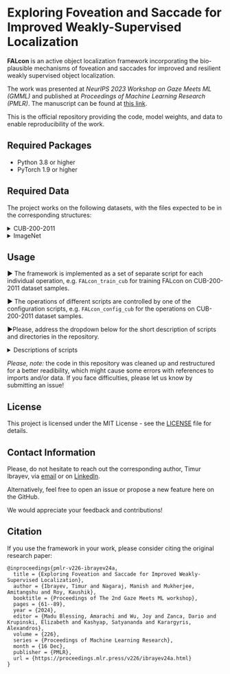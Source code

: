 # Exploring Foveation and Saccade for Improved Weakly-Supervised Localization
**FALcon** is an active object localization framework incorporating the bio-plausible mechanisms of foveation and saccades for improved and resilient weakly supervised object localization.

The work was presented at _NeurIPS 2023 Workshop on Gaze Meets ML (GMML)_ and published at _Proceedings of Machine Learning Research (PMLR)_. The manuscript can be found at [this link](https://proceedings.mlr.press/v226/ibrayev24a/ibrayev24a.pdf).

This is the official repository providing the code, model weights, and data to enable reproducibility of the work.
⠀⠀⠀⠀⠀


## Required Packages
- Python 3.8 or higher
- PyTorch 1.9 or higher

## Required Data
The project works on the following datasets, with the files expected to be in the corresponding structures:

<details>
  <summary>CUB-200-2011</summary>
  
  ```
  ├── README
  ├── attributes
  │   ├── attributes.txt
  │   ├── certainties.txt
  │   ├── class_attribute_labels_continuous.txt
  │   └── image_attribute_labels.txt
  ├── bounding_boxes.txt
  ├── classes.txt
  ├── image_class_labels.txt
  ├── images
  │   ├── 001.Black_footed_Albatross
  │   ├── 002.Laysan_Albatross
  │   ├── 003.Sooty_Albatross
  │   ├── ...
  │   └── 200.Common_Yellowthroat
  ├── images.txt
  ├── parts
  │   ├── part_click_locs.txt
  │   ├── part_locs.txt
  │   └── parts.txt
  └── train_test_val_split.txt
  ```
</details>

<details>
  <summary>ImageNet</summary>
  
  ```
├── ILSVRC2012_devkit_t12
├── ILSVRC2012_devkit_t3
├── anno_train
│   ├── n01440764
│   ├── ...
│   └── n15075141
├── anno_val
│   ├── n01440764
│   ├── ...
│   └── n15075141
├── test
├── train
│   ├── n01440764
│   ├── ...
│   └── n15075141
├── val
│   ├── n01440764
│   ├── ...
│   └── n15075141
├── anno_valprep.sh
└── valprep.sh
  ```
</details>


## Usage

▶ The framework is implemented as a set of separate script for each individual operation, e.g. ```FALcon_train_cub``` for training FALcon on CUB-200-2011 dataset samples.

▶ The operations of different scripts are controlled by one of the configuration scripts, e.g. ```FALcon_config_cub``` for the operations on CUB-200-2011 dataset samples.

▶Please, address the dropdown below for the short description of scripts and directories in the repository.
  <details>
  <summary>Descriptions of scripts</summary>
  
  | Script name | Script role |
  |-------------|-------------|
  |```FALcon_train_{dataset}```| Trains FALcon on the corresponding dataset. |
  |```FALcon_config_*```| Specifies different operational parameters for the execution of scripts. |
  |```FALcon_test_as_WSOL```| Tests FALcon on the dataset specified in ```FALcon_config_test_as_WSOL```.  |
  |```FALcon_models```| Contains class of VGG-like models for the implementation of FALcon. |
  |```FALcon_collect_{dataset}```| Runs FALcon on the samples of the corresponding dataset. Used to partition "long runs" of data collection. |
  |```AVS_functions```| Contains functions specific to the framework. |
  |```cls_models```| Contains various models used for the classification by FALcon and/or PSOL. |
  |```psol_*```| Performs the similar operations as the corresponding FALcon scripts, but using only PSOL framework. |
  |```utils/```| Contains a set of helper functions, not necessarily specific to the proposed framework. |
  |```PSOL/```| Contains a copy of PSOL github code, which incorporates our re-implemented scripts for training models on CUB-200-2011 dataset. |

</details>

_Please, note:_ the code in this repository was cleaned up and restructured for a better readibility, which might cause some errors with references to imports and/or data. If you face difficulties, please let us know by submitting an issue!


## License
This project is licensed under the MIT License - see the [LICENSE](LICENSE) file for details.


## Contact Information
Please, do not hesitate to reach out the corresponding author, Timur Ibrayev, via [email](mailto:tibrayev@purdue.edu?subject=[GitHub]%20FALcon%20repo) or on [LinkedIn](https://www.linkedin.com/in/timuribrayev).

Alternatively, feel free to open an issue or propose a new feature here on the GitHub. 

We would appreciate your feedback and contributions!

## Citation
If you use the framework in your work, please consider citing the original research paper:

```
@inproceedings{pmlr-v226-ibrayev24a,
  title = {Exploring Foveation and Saccade for Improved Weakly-Supervised Localization},
  author = {Ibrayev, Timur and Nagaraj, Manish and Mukherjee, Amitangshu and Roy, Kaushik},
  booktitle = {Proceedings of The 2nd Gaze Meets ML workshop},
  pages = {61--89},
  year = {2024},
  editor = {Madu Blessing, Amarachi and Wu, Joy and Zanca, Dario and Krupinski, Elizabeth and Kashyap, Satyananda and Karargyris, Alexandros},
  volume = {226},
  series = {Proceedings of Machine Learning Research},
  month = {16 Dec},
  publisher = {PMLR},
  url = {https://proceedings.mlr.press/v226/ibrayev24a.html}
}
